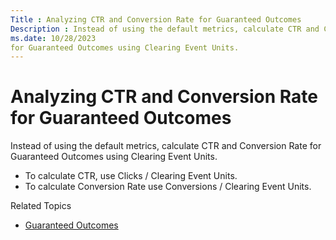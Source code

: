 ```yaml
---
Title : Analyzing CTR and Conversion Rate for Guaranteed Outcomes
Description : Instead of using the default metrics, calculate CTR and Conversion Rate
ms.date: 10/28/2023
for Guaranteed Outcomes using Clearing Event Units.
---
```



# Analyzing CTR and Conversion Rate for Guaranteed Outcomes





Instead of using the default metrics, calculate CTR and Conversion Rate
for Guaranteed Outcomes using Clearing Event Units.





- To calculate CTR, use Clicks / Clearing Event
  Units. 
- To calculate Conversion Rate use Conversions /
  Clearing Event Units. 





Related Topics

- <a href="guaranteed-outcomes.md" class="xref">Guaranteed Outcomes</a>






